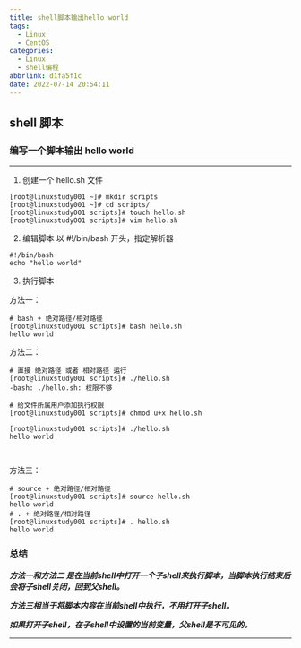 ```yaml
---
title: shell脚本输出hello world
tags:
  - Linux
  - CentOS
categories:
  - Linux
  - shell编程
abbrlink: d1fa5f1c
date: 2022-07-14 20:54:11
---
```



## shell 脚本

### 编写一个脚本输出 hello world

---

1. 创建一个 hello.sh 文件
```shell
[root@linuxstudy001 ~]# mkdir scripts
[root@linuxstudy001 ~]# cd scripts/
[root@linuxstudy001 scripts]# touch hello.sh
[root@linuxstudy001 scripts]# vim hello.sh
```

2. 编辑脚本
以 #!/bin/bash 开头，指定解析器
```
#!/bin/bash
echo "hello world"
```

3. 执行脚本

方法一：
```shell
# bash + 绝对路径/相对路径
[root@linuxstudy001 scripts]# bash hello.sh 
hello world 

```

方法二：
```shell
# 直接 绝对路径 或者 相对路径 运行
[root@linuxstudy001 scripts]# ./hello.sh
-bash: ./hello.sh: 权限不够

# 给文件所属用户添加执行权限
[root@linuxstudy001 scripts]# chmod u+x hello.sh

[root@linuxstudy001 scripts]# ./hello.sh 
hello world



```

方法三：
```shell
# source + 绝对路径/相对路径
[root@linuxstudy001 scripts]# source hello.sh 
hello world
# . + 绝对路径/相对路径
[root@linuxstudy001 scripts]# . hello.sh 
hello world

```

### 总结
***方法一和方法二 是在当前shell中打开一个子shell来执行脚本，当脚本执行结束后会将子shell关闭，回到父shell。***   

***方法三相当于将脚本内容在当前shell中执行，不用打开子shell。***

***如果打开子shell，在子shell中设置的当前变量，父shell是不可见的。***







---

